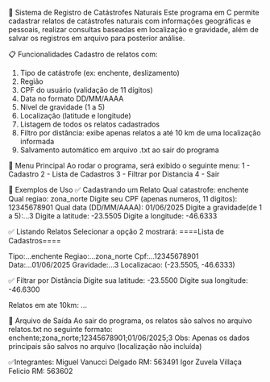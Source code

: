 🛑 Sistema de Registro de Catástrofes Naturais
Este programa em C permite cadastrar relatos de catástrofes naturais com informações geográficas e pessoais, realizar consultas baseadas em localização e gravidade, além de salvar os registros em arquivo para posterior análise.

📋 Funcionalidades
Cadastro de relatos com:
  1. Tipo de catástrofe (ex: enchente, deslizamento)
  2. Região
  3. CPF do usuário (validação de 11 dígitos)
  4. Data no formato DD/MM/AAAA
  5. Nível de gravidade (1 a 5)
  6. Localização (latitude e longitude)
  7. Listagem de todos os relatos cadastrados
  8. Filtro por distância: exibe apenas relatos a até 10 km de uma localização informada
  9. Salvamento automático em arquivo .txt ao sair do programa

📌 Menu Principal
Ao rodar o programa, será exibido o seguinte menu:
1 - Cadastro
2 - Lista de Cadastros
3 - Filtrar por Distancia
4 - Sair

🧠 Exemplos de Uso
✅ Cadastrando um Relato
Qual catastrofe: enchente
Qual regiao: zona_norte
Digite seu CPF (apenas numeros, 11 digitos): 12345678901
Qual data (DD/MM/AAAA): 01/06/2025
Digite a gravidade(de 1 a 5):...3
Digite a latitude: -23.5505
Digite a longitude: -46.6333

✅ Listando Relatos
Selecionar a opção 2 mostrará:
====Lista de Cadastros====

Tipo:...enchente
Regiao:...zona_norte
Cpf:...12345678901
Data:...01/06/2025
Gravidade:...3
Localizacao: (-23.5505, -46.6333)

✅ Filtrar por Distância
Digite sua latitude: -23.5500
Digite sua longitude: -46.6300

Relatos em ate 10km:
...

💾 Arquivo de Saída
Ao sair do programa, os relatos são salvos no arquivo relatos.txt no seguinte formato:
enchente;zona_norte;12345678901;01/06/2025;3
Obs: Apenas os dados principais são salvos no arquivo (localização não incluída)

✅Integrantes:
Miguel Vanucci Delgado RM: 563491
Igor Zuvela Villaça Felicio RM: 563602
